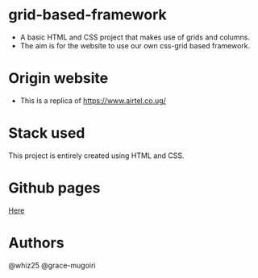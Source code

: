 # grid-based-framework
  
- A basic HTML and CSS project that makes use of grids and columns.
- The aim is for the website to use our own css-grid based framework.

# Origin website

- This is a replica of https://www.airtel.co.ug/

# Stack used

This project is entirely created using HTML and CSS.

# Github pages
[Here](https://https://grace-mugoiri.github.io/newsweek.com/)

# Authors
@whiz25
@grace-mugoiri
